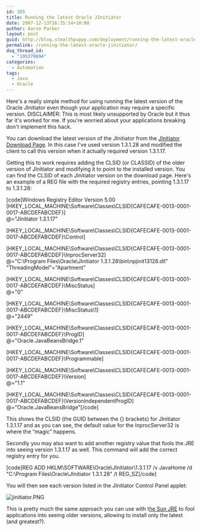 ```yaml
---
id: 385
title: Running the latest Oracle JInitiator
date: 2007-12-13T16:35:14+10:00
author: Aaron Parker
layout: post
guid: http://blog.stealthpuppy.com/deployment/running-the-latest-oracle-jinitiator
permalink: /running-the-latest-oracle-jinitiator/
dsq_thread_id:
  - "195379894"
categories:
  - Automation
tags:
  - Java
  - Oracle
---
```

Here's a really simple method for using running the latest version of the Oracle JInitiator even though your application may require a specific version. DISCLAIMER: This is most likely unsupported by Oracle but it thus far it's worked for me. If you're worried about your applications breaking don't implement this hack.

You can download the latest version of the JInitiator from the [JInitiator Download Page](http://www.oracle.com/technology/software/products/developer/htdocs/jinit.htm). In this case I've used version 1.3.1.28 and modified the client to call this version when it actually required version 1.3.1.17.

Getting this to work requires adding the CLSID (or CLASSID) of the older version of JInitiator and modifying it to point to the installed version. You can find the CLSID of each JInitiator version on the download page. Here's an example of a REG file with the required registry entries, pointing 1.3.1.17 to 1.3.1.28:

[code]Windows Registry Editor Version 5.00  
[HKEY\_LOCAL\_MACHINE\Software\Classes\CLSID\{CAFECAFE-0013-0001-0017-ABCDEFABCDEF}]  
@="JInitiator 1.3.1.17"

[HKEY\_LOCAL\_MACHINE\Software\Classes\CLSID\{CAFECAFE-0013-0001-0017-ABCDEFABCDEF}\Control]

[HKEY\_LOCAL\_MACHINE\Software\Classes\CLSID\{CAFECAFE-0013-0001-0017-ABCDEFABCDEF}\InprocServer32]  
@="C:\\Program Files\\Oracle\\JInitiator 1.3.1.28\\bin\\npjinit13128.dll"  
"ThreadingModel"="Apartment"

[HKEY\_LOCAL\_MACHINE\Software\Classes\CLSID\{CAFECAFE-0013-0001-0017-ABCDEFABCDEF}\MiscStatus]  
@="0"

[HKEY\_LOCAL\_MACHINE\Software\Classes\CLSID\{CAFECAFE-0013-0001-0017-ABCDEFABCDEF}\MiscStatus\1]  
@="2449"

[HKEY\_LOCAL\_MACHINE\Software\Classes\CLSID\{CAFECAFE-0013-0001-0017-ABCDEFABCDEF}\ProgID]  
@="Oracle.JavaBeansBridge.1"

[HKEY\_LOCAL\_MACHINE\Software\Classes\CLSID\{CAFECAFE-0013-0001-0017-ABCDEFABCDEF}\Programmable]

[HKEY\_LOCAL\_MACHINE\Software\Classes\CLSID\{CAFECAFE-0013-0001-0017-ABCDEFABCDEF}\Version]  
@="1.1"

[HKEY\_LOCAL\_MACHINE\Software\Classes\CLSID\{CAFECAFE-0013-0001-0017-ABCDEFABCDEF}\VersionIndependentProgID]  
@="Oracle.JavaBeansBridge"[/code]

This shows the CLSID (the GUID between the {} brackets) for JInitiator 1.3.1.17 and as you can see, the default value for the InprocServer32 is where the &#8220;magic&#8221; happens.

Secondly you may also want to add another registry value that fools the JRE into seeing version 1.3.1.17 as well. This command will add the correct registry entry for you.

[code]REG ADD HKLM\SOFTWARE\Oracle\JInitiator\1.3.1.17 /v JavaHome /d "C:\Program Files\Oracle\JInitiator 1.3.1.28" /t REG_SZ[/code]

You will then see each version listed in the JInitiator Control Panel applet:

![jinitiator.PNG](http://stealthpuppy.com/wp-content/uploads/2007/12/jinitiator.PNG) 

This is pretty much the same approach you can use with t[he Sun JRE](http://stealthpuppy.com/unattended/unattended-install-sun-java-runtime-environment-16-update-3) to fool applications into seeing older versions, allowing to install only the latest (and greatest?).